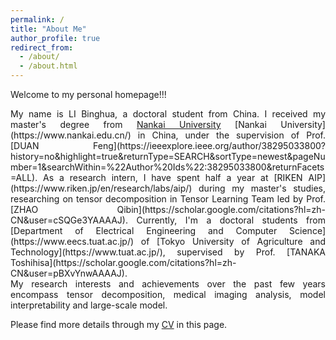 ```yaml
---
permalink: /
title: "About Me"
author_profile: true
redirect_from: 
  - /about/
  - /about.html
---
```




Welcome to my personal homepage!!! 



<div style="text-align: justify;">
My name is LI Binghua, a doctoral student from China. I received my master's degree from 
<a href="[https://example.com](https://www.nankai.edu.cn/)">Nankai University</a>
  [Nankai University](https://www.nankai.edu.cn/) in China, under the supervision of Prof. [DUAN Feng](https://ieeexplore.ieee.org/author/38295033800?history=no&highlight=true&returnType=SEARCH&sortType=newest&pageNumber=1&searchWithin=%22Author%20Ids%22:38295033800&returnFacets=ALL).
As a research intern, I have spent half a year at [RIKEN AIP](https://www.riken.jp/en/research/labs/aip/) during my master's studies, researching on tensor decomposition in Tensor Learning Team led by Prof. [ZHAO Qibin](https://scholar.google.com/citations?hl=zh-CN&user=cSQGe3YAAAAJ).
Currently, I'm a doctoral students from [Department of Electrical Engineering and Computer Science](https://www.eecs.tuat.ac.jp/) of [Tokyo University of Agriculture and Technology](https://www.tuat.ac.jp/), supervised by Prof. [TANAKA Toshihisa](https://scholar.google.com/citations?hl=zh-CN&user=pBXvYnwAAAAJ).
</div>

<div style="text-align: justify;">
My research interests and achievements over the past few years encompass tensor decomposition, medical imaging analysis, model interpretability and large-scale model. 
</div>

Please find more details through my [CV](../files/CV.pdf) in this page.


